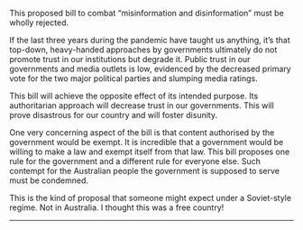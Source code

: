 This proposed bill to combat “misinformation and disinformation” must be wholly rejected.

If the last three years during the pandemic have taught us anything, it’s that top-down, heavy-handed approaches by governments
ultimately do not promote trust in our institutions but degrade it. Public trust in our governments and media outlets is low,
evidenced by the decreased primary vote for the two major political parties and slumping media ratings.

This bill will achieve the opposite effect of its intended purpose. Its authoritarian approach will decrease trust in our governments.
This will prove disastrous for our country and will foster disunity.

One very concerning aspect of the bill is that content authorised by the government would be exempt. It is incredible that a
government would be willing to make a law and exempt itself from that law. This bill proposes one rule for the government and a
different rule for everyone else. Such contempt for the Australian people the government is supposed to serve must be
condemned.

This is the kind of proposal that someone might expect under a Soviet-style regime. Not in Australia.
I thought this was a free country!


-----

